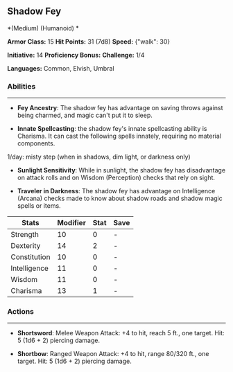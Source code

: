 ## Shadow Fey
*(Medium) (Humanoid) *

**Armor Class:** 15
**Hit Points:** 31 (7d8)
**Speed:** {"walk": 30}

**Initiative:** 14
**Proficiency Bonus:**
**Challenge:** 1/4

**Languages:** Common, Elvish, Umbral

### Abilities
 --- 
- **Fey Ancestry**: The shadow fey has advantage on saving throws against being charmed, and magic can't put it to sleep.

- **Innate Spellcasting**: the shadow fey's innate spellcasting ability is Charisma. It can cast the following spells innately, requiring no material components.

1/day: misty step (when in shadows, dim light, or darkness only)

- **Sunlight Sensitivity**: While in sunlight, the shadow fey has disadvantage on attack rolls and on Wisdom (Perception) checks that rely on sight.

- **Traveler in Darkness**: The shadow fey has advantage on Intelligence (Arcana) checks made to know about shadow roads and shadow magic spells or items.



| Stats | Modifier | Stat | Save
| ---- | ---- | ---- | ---- |
| Strength | 10 | 0 | - |
| Dexterity | 14 | 2 | - |
| Constitution | 10 | 0 | - |
| Intelligence | 11 | 0 | - |
| Wisdom | 11 | 0 | - |
| Charisma | 13 | 1 | - |

### Actions
 --- 
- **Shortsword**: Melee Weapon Attack: +4 to hit, reach 5 ft., one target. Hit: 5 (1d6 + 2) piercing damage.

- **Shortbow**: Ranged Weapon Attack: +4 to hit, range 80/320 ft., one target. Hit: 5 (1d6 + 2) piercing damage.


